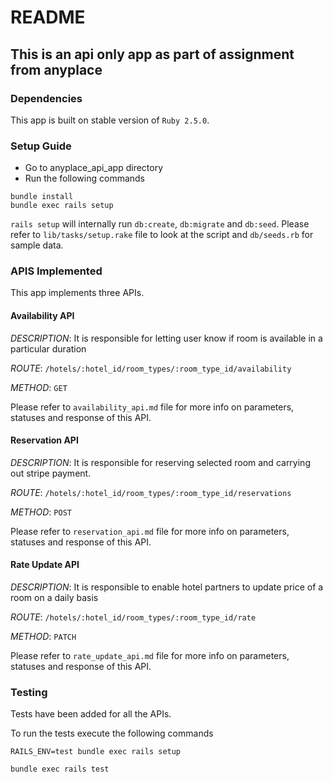# README

## This is an api only app as part of assignment from anyplace


### Dependencies

This app is built on stable version of `Ruby 2.5.0`.


### Setup Guide

- Go to anyplace_api_app directory
- Run the following commands

```
bundle install 
bundle exec rails setup
```

`rails setup` will internally run `db:create`, `db:migrate` and `db:seed`.
Please refer to `lib/tasks/setup.rake` file to look at the script
and `db/seeds.rb` for sample data.


### APIS Implemented

This app implements three APIs.


#### Availability API

*DESCRIPTION*: It is responsible for letting user know if room is available in a particular duration

*ROUTE*: `/hotels/:hotel_id/room_types/:room_type_id/availability`

*METHOD*: `GET` 

Please refer to `availability_api.md` file for more info on parameters, statuses and response of this API.


#### Reservation API

*DESCRIPTION*: It is responsible for reserving selected room and carrying out stripe payment.

*ROUTE*: `/hotels/:hotel_id/room_types/:room_type_id/reservations`

*METHOD*: `POST`

Please refer to `reservation_api.md` file for more info on parameters, statuses and response of this API.


#### Rate Update API

*DESCRIPTION*: It is responsible to enable hotel partners to update price of a room on a daily basis

*ROUTE*: `/hotels/:hotel_id/room_types/:room_type_id/rate`

*METHOD*: `PATCH`

Please refer to `rate_update_api.md` file for more info on parameters, statuses and response of this API.


### Testing

Tests have been added for all the APIs.

To run the tests execute the following commands

```
RAILS_ENV=test bundle exec rails setup

bundle exec rails test
```